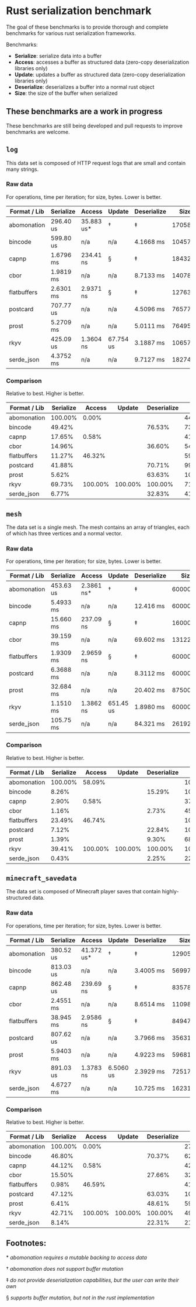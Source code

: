 # Rust serialization benchmark

The goal of these benchmarks is to provide thorough and complete benchmarks for various rust
serialization frameworks.

Benchmarks:

* **Serialize**: serialize data into a buffer
* **Access**: accesses a buffer as structured data (zero-copy deserialization libraries only)
* **Update**: updates a buffer as structured data (zero-copy deserialization libraries only)
* **Deserialize**: deserializes a buffer into a normal rust object
* **Size**: the size of the buffer when serialized

## These benchmarks are a work in progress

These benchmarks are still being developed and pull requests to improve benchmarks are welcome.

## `log`

This data set is composed of HTTP request logs that are small and contain many strings.

### Raw data

For operations, time per iteration; for size, bytes. Lower is better.

| Format / Lib  | Serialize | Access        | Update    | Deserialize   | Size      | Zlib      |
|---------------|-----------|---------------|-----------|---------------|-----------|-----------|
| abomonation   | 296.40 us | 35.883 us*    | †         | ‡             | 1705800   | 507151    |
| bincode       | 599.80 us | n/a           | n/a       | 4.1668 ms     | 1045784   | 374305    |
| capnp         | 1.6796 ms | 234.41 ns     | §         | ‡             | 1843240   | 537966    |
| cbor          | 1.9819 ms | n/a           | n/a       | 8.7133 ms     | 1407835   | 407372    |
| flatbuffers   | 2.6301 ms | 2.9371 ns     | §         | ‡             | 1276368   | 469962    |
| postcard      | 707.77 us | n/a           | n/a       | 4.5096 ms     | 765778    | 312739    |
| prost         | 5.2709 ms | n/a           | n/a       | 5.0111 ms     | 764951    | 269811    |
| rkyv          | 425.09 us | 1.3604 ns     | 67.754 us | 3.1887 ms     | 1065784   | 333895    |
| serde_json    | 4.3752 ms | n/a           | n/a       | 9.7127 ms     | 1827461   | 474358    |

### Comparison

Relative to best. Higher is better.

| Format / Lib  | Serialize | Access    | Update    | Deserialize   | Size      | Zlib      |
|---------------|-----------|-----------|-----------|---------------|-----------|-----------|
| abomonation   | 100.00%   | 0.00%     |           |               | 44.84%    | 53.20%    |
| bincode       | 49.42%    |           |           | 76.53%        | 73.15%    | 72.08%    |
| capnp         | 17.65%    | 0.58%     |           |               | 41.50%    | 50.15%    |
| cbor          | 14.96%    |           |           | 36.60%        | 54.34%    | 66.23%    |
| flatbuffers   | 11.27%    | 46.32%    |           |               | 59.93%    | 57.41%    |
| postcard      | 41.88%    |           |           | 70.71%        | 99.89%    | 86.27%    |
| prost         | 5.62%     |           |           | 63.63%        | 100.00%   | 100.00%   |
| rkyv          | 69.73%    | 100.00%   | 100.00%   | 100.00%       | 71.77%    | 80.81%    |
| serde_json    | 6.77%     |           |           | 32.83%        | 41.86%    | 56.88%    |

## `mesh`

The data set is a single mesh. The mesh contains an array of triangles, each of which has three
vertices and a normal vector.

### Raw data

For operations, time per iteration; for size, bytes. Lower is better.

| Format / Lib  | Serialize | Access        | Update    | Deserialize   | Size      | Zlib      |
|---------------|-----------|---------------|-----------|---------------|-----------|-----------|
| abomonation   | 453.63 us | 2.3861 ns*    | †         | ‡             | 6000024   | 5380837   |
| bincode       | 5.4933 ms | n/a           | n/a       | 12.416 ms     | 6000008   | 5380823   |
| capnp         | 15.660 ms | 237.09 ns     | §         | ‡             | 16000056  | 6780527   |
| cbor          | 39.159 ms | n/a           | n/a       | 69.602 ms     | 13122324  | 7527423   |
| flatbuffers   | 1.9309 ms | 2.9659 ns     | §         | ‡             | 6000024   | 5380800   |
| postcard      | 6.3688 ms | n/a           | n/a       | 8.3112 ms     | 6000003   | 5380817   |
| prost         | 32.684 ms | n/a           | n/a       | 20.402 ms     | 8750000   | 6683814   |
| rkyv          | 1.1510 ms | 1.3862 ns     | 651.45 us | 1.8980 ms     | 6000008   | 4263104   |
| serde_json    | 105.75 ms | n/a           | n/a       | 84.321 ms     | 26192883  | 9612105   |

### Comparison

Relative to best. Higher is better.

| Format / Lib  | Serialize | Access    | Update    | Deserialize   | Size      | Zlib      |
|---------------|-----------|-----------|-----------|---------------|-----------|-----------|
| abomonation   | 100.00%   | 58.09%    |           |               | 100.00%   | 79.23%    |
| bincode       | 8.26%     |           |           | 15.29%        | 100.00%   | 79.23%    |
| capnp         | 2.90%     | 0.58%     |           |               | 37.50%    | 62.87%    |
| cbor          | 1.16%     |           |           | 2.73%         | 45.72%    | 56.63%    |
| flatbuffers   | 23.49%    | 46.74%    |           |               | 100.00%   | 79.23%    |
| postcard      | 7.12%     |           |           | 22.84%        | 100.00%   | 79.23%    |
| prost         | 1.39%     |           |           | 9.30%         | 68.57%    | 63.78%    |
| rkyv          | 39.41%    | 100.00%   | 100.00%   | 100.00%       | 100.00%   | 100.00%   |
| serde_json    | 0.43%     |           |           | 2.25%         | 22.91%    | 44.35%    |

## `minecraft_savedata`

The data set is composed of Minecraft player saves that contain highly-structured data.

### Raw data

For operations, time per iteration; for size, bytes. Lower is better.

| Format / Lib  | Serialize | Access        | Update    | Deserialize   | Size      | Zlib      |
|---------------|-----------|---------------|-----------|---------------|-----------|-----------|
| abomonation   | 380.52 us | 41.372 us*    | †         | ‡             | 1290592   | 392506    |
| bincode       | 813.03 us | n/a           | n/a       | 3.4005 ms     | 569975    | 240897    |
| capnp         | 862.48 us | 239.69 ns     | §         | ‡             | 835784    | 342099    |
| cbor          | 2.4551 ms | n/a           | n/a       | 8.6514 ms     | 1109821   | 347562    |
| flatbuffers   | 38.945 ms | 2.9586 ns     | §         | ‡             | 849472    | 349208    |
| postcard      | 807.62 us | n/a           | n/a       | 3.7966 ms     | 356311    | 213270    |
| prost         | 5.9403 ms | n/a           | n/a       | 4.9223 ms     | 596811    | 306728    |
| rkyv          | 891.03 us | 1.3783 ns     | 6.5060 us | 2.3929 ms     | 725176    | 334238    |
| serde_json    | 4.6727 ms | n/a           | n/a       | 10.725 ms     | 1623197   | 472162    |

### Comparison

Relative to best. Higher is better.

| Format / Lib  | Serialize | Access    | Update    | Deserialize   | Size      | Zlib      |
|---------------|-----------|-----------|-----------|---------------|-----------|-----------|
| abomonation   | 100.00%   | 0.00%     |           |               | 27.61%    | 54.34%    |
| bincode       | 46.80%    |           |           | 70.37%        | 62.51%    | 88.53%    |
| capnp         | 44.12%    | 0.58%     |           |               | 42.63%    | 62.34%    |
| cbor          | 15.50%    |           |           | 27.66%        | 32.11%    | 61.36%    |
| flatbuffers   | 0.98%     | 46.59%    |           |               | 41.94%    | 61.07%    |
| postcard      | 47.12%    |           |           | 63.03%        | 100.00%   | 100.00%   |
| prost         | 6.41%     |           |           | 48.61%        | 59.70%    | 69.53%    |
| rkyv          | 42.71%    | 100.00%   | 100.00%   | 100.00%       | 49.13%    | 63.81%    |
| serde_json    | 8.14%     |           |           | 22.31%        | 21.95%    | 45.17%    |

## Footnotes:

\* *abomonation requires a mutable backing to access data*

† *abomonation does not support buffer mutation*

‡ *do not provide deserialization capabilities, but the user can write their own*

§ *supports buffer mutation, but not in the rust implementation*
